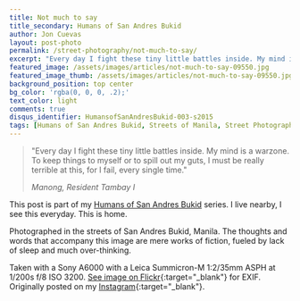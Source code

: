 ```yaml
---
title: Not much to say
title_secondary: Humans of San Andres Bukid
author: Jon Cuevas
layout: post-photo
permalink: /street-photography/not-much-to-say/
excerpt: "Every day I fight these tiny little battles inside. My mind is a warzone. To keep things to myself or to spill out my guts, I must be really terrible at this, for I fail, every single time."
featured_image: /assets/images/articles/not-much-to-say-09550.jpg
featured_image_thumb: /assets/images/articles/not-much-to-say-09550.jpg
background_position: top center
bg_color: 'rgba(0, 0, 0, .2);'
text_color: light
comments: true
disqus_identifier: HumansofSanAndresBukid-003-s2015
tags: [Humans of San Andres Bukid, Streets of Manila, Street Photography, Black and White, Sony, Leica, Manila, Photography, Mirrorless]
---
```

<blockquote>
	<p class="lead">"Every day I fight these tiny little battles inside. My mind is a warzone. To keep things to myself or to spill out my guts, I must be really terrible at this, for I fail, every single time."</p>
	<cite>Manong, Resident Tambay I</cite>
</blockquote>

This post is part of my [Humans of San Andres Bukid][3] series. I live nearby, I see this everyday. This is home.

Photographed in the streets of San Andres Bukid, Manila. The thoughts and words that accompany this image are mere works of fiction, fueled by lack of sleep and much over-thinking.

Taken with a Sony A6000 with a Leica Summicron-M 1:2/35mm ASPH at 1/200s f/8 ISO 3200. [See image on Flickr][1]{:target="_blank"} for EXIF. Originally posted on my [Instagram][2]{:target="_blank"}.

[1]: https://www.flickr.com/photos/archondigital/22805736725/
[2]: https://instagram.com/p/9r_hqgmqxu/
[3]: /topic/humans-of-san-andres-bukid/
[4]: /topic/streets-of-manila/